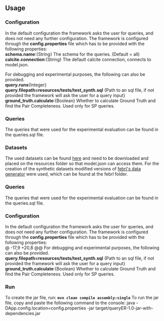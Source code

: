 ## Usage


### Configuration
In the default configuration the framework asks the user for queries, and does not need any further configuration.  The framework is configured through the **config.properties** file which has to be provided with the following properties:<br>
**schema.name**:{String} The schema for the queries. (Default = all)
**calcite.connection**:{String} The default calcite connection, connects to model.json.

For debugging and experimental purposes, the following can also be provided.<br>
**query.runs**{Integer}<br/>
**query.filepath=resources/tests/test_synth.sql** {Path to an sql file, if not provided the framework will ask the user for a query input}<br/>
**ground_truth.calculate**:{Boolean} Whether to calculate Ground Truth and find the Pair Completeness. Used only for SP queries.<br/>

### Queries
The queries that were used for the experimental evaluation can be found in the queries.sql file.


### Datasets
The used datasets can be found <a href="https://imisathena-my.sharepoint.com/personal/gpapas_imis_athena-innovation_gr/_layouts/15/onedrive.aspx?id=%2Fpersonal%2Fgpapas%5Fimis%5Fathena%2Dinnovation%5Fgr%2FDocuments%2FVisualFacts%2FImplementation%2FWP2%2FQuery%20ER%2Fdata&originalPath=aHR0cHM6Ly9pbWlzYXRoZW5hLW15LnNoYXJlcG9pbnQuY29tLzpmOi9nL3BlcnNvbmFsL2dwYXBhc19pbWlzX2F0aGVuYS1pbm5vdmF0aW9uX2dyL0VtSUJUNTJkcE5CRnF5bElEeEtZdXZVQnNPZ093RUp5dW9TS2lQUkdHQWppRGc_cnRpbWU9Vks0SzJpVjAyRWc">here</a> and need to be downloaded and placed on the resources folder so that model.json can access them. For the creation of the synthetic datasets modified versions of <a href="http://users.cecs.anu.edu.au/~Peter.Christen/Febrl/febrl-0.3/febrldoc-0.3/node70.html">febrl's data generator</a> were used, which can be found at the febrl folder.

### Queries
The queries that were used for the experimental evaluation can be found in the queries.sql file.

### Configuration
In the default configuration the framework asks the user for queries, and does not need any further configuration.  The framework is configured through the **config.properties** file which has to be provided with the following properties:<br>
@ -17,9 +20,8 @@ For debugging and experimental purposes, the following can also be provided.<br>
**query.filepath=resources/tests/test_synth.sql** {Path to an sql file, if not provided the framework will ask the user for a query input}<br>
**ground_truth.calculate**:{Boolean} Whether to calculate Ground Truth and find the Pair Completeness. Used only for SP queries.<br>

### Run
To create the jar file, run: **`mvn clean compile assembly:single`**
To run the jar file, copy and paste the following command to the console:
java -DApp.config.location=config.properties -jar target/queryER-1.0-jar-with-dependencies.jar
